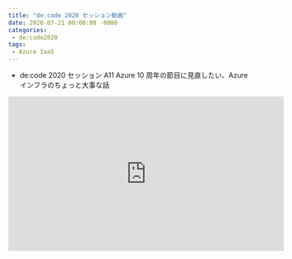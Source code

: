 ```yaml
---
title: "de:code 2020 セッション動画"
date: 2020-07-21 00:00:00 -0000
categories: 
 - de:code2020
tags: 
 - Azure IaaS
---
```


+ de:code 2020 セッション A11 Azure 10 周年の節目に見直したい、Azure インフラのちょっと大事な話
<iframe width="560" height="315" src="https://www.youtube.com/embed/3fjoW14o-C4" frameborder="0" allow="accelerometer; autoplay; encrypted-media; gyroscope; picture-in-picture" allowfullscreen></iframe>

